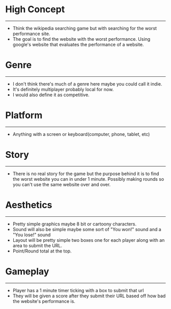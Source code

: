 # High Concept
---
* Think the wikipedia searching game but with searching for the worst performance site.
* The goal is to find the website with the worst performance. Using google's website that evaluates the performance of a website.


# Genre
---
* I don't think there's much of a genre here maybe you could call it indie.
* It's definitely multiplayer probably local for now.
* I would also define it as competitive.


# Platform
---
* Anything with a screen or keyboard(computer, phone, tablet, etc)

# Story
---
* There is no real story for the game but the purpose behind it is to find the worst website you can in under 1 minute. Possibly making rounds so you can't use the same website over and over.

# Aesthetics
---
* Pretty simple graphics maybe 8 bit or cartoony characters.
* Sound will also be simple maybe some sort of "You won!" sound and a "You lose!" sound
* Layout will be pretty simple two boxes one for each player along with an area to submit the URL.
* Point/Round total at the top.

# Gameplay
---
* Player has a 1 minute timer ticking with a box to submit that url
* They will be given a score after they submit their URL based off how bad the website's performance is.
